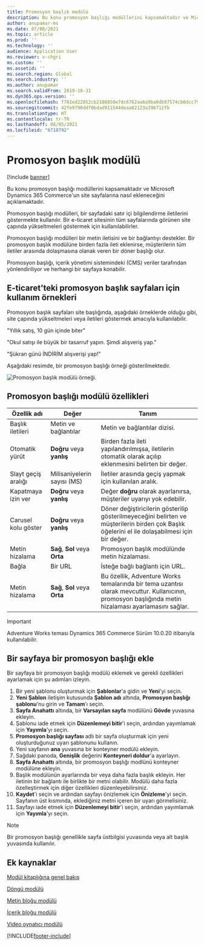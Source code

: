 ```yaml
---
title: Promosyon başlık modülü
description: Bu konu promosyon başlığı modüllerini kapsamaktadır ve Microsoft Dynamics 365 Commerce'un site sayfalarına nasıl ekleneceğini açıklamaktadır.
author: anupamar-ms
ms.date: 07/08/2021
ms.topic: article
ms.prod: ''
ms.technology: ''
audience: Application User
ms.reviewer: v-chgri
ms.custom: ''
ms.assetid: ''
ms.search.region: Global
ms.search.industry: ''
ms.author: anupamar
ms.search.validFrom: 2019-10-31
ms.dyn365.ops.version: ''
ms.openlocfilehash: f781ed22852cb2108850e7dc6762aa6a9ba0db97574cb0dcc7959f8926e47a08
ms.sourcegitcommit: 42fe9790ddf0bdad911544deaa82123a396712fb
ms.translationtype: HT
ms.contentlocale: tr-TR
ms.lasthandoff: 08/05/2021
ms.locfileid: "6718792"
---
```

# <a name="promo-banner-module"></a>Promosyon başlık modülü

[!include [banner](includes/banner.md)]

Bu konu promosyon başlığı modüllerini kapsamaktadır ve Microsoft Dynamics 365 Commerce'un site sayfalarına nasıl ekleneceğini açıklamaktadır.

Promosyon başlığı modülleri, bir sayfadaki satır içi bilgilendirme iletilerini göstermekte kullanılır. Bir e-ticaret sitesinin tüm sayfalarında görünen site çapında yükseltmeleri göstermek için kullanılabilirler. 

Promosyon başlığı modülleri bir metin iletisini ve bir bağlantıyı destekler. Bir promosyon başlık modülüne birden fazla ileti eklenirse, müşterilerin tüm iletiler arasında dolaşmasına olanak veren bir döner başlığı olur. 

Promosyon başlığı, içerik yönetimi sistemindeki (CMS) veriler tarafından yönlendiriliyor ve herhangi bir sayfaya konabilir.

## <a name="usage-examples-of-promo-banners-in-e-commerce"></a>E-ticaret'teki promosyon başlık sayfaları için kullanım örnekleri

Promosyon başlık sayfaları site başlığında, aşağıdaki örneklerde olduğu gibi, site çapında yükseltmeleri veya iletileri göstermek amacıyla kullanılabilir.

"Yıllık satış, 10 gün içinde biter"

"Okul satışı ile büyük bir tasarruf yapın. Şimdi alışveriş yap."

"Şükran günü İNDİRİM alışverişi yap!" 

Aşağıdaki resimde, bir promosyon başlığı örneği gösterilmektedir.

![Promosyon başlık modülü örneği.](./media/ecommerce-Promobanner.PNG)

## <a name="promo-banner-module-properties"></a>Promosyon başlığı modülü özellikleri

| Özellik adı             | Değer                              | Tanım |
|---------------------------|------------------------------------|-------------|
| Başlık iletileri           | Metin ve bağlantılar                     | Metin ve bağlantılar dizisi. |
| Otomatik yürüt                  | **Doğru** veya **yanlış**              | Birden fazla ileti yapılandırılmışsa, iletilerin otomatik olarak açılıp eklenmesini belirten bir değer. |
| Slayt geçiş aralığı | Milisaniyelerin sayısı (MS)      | İletiler arasında geçiş yapmak için kullanılan aralık. |
| Kapatmaya izin ver             | **Doğru** veya **yanlış**              | Değer **doğru** olarak ayarlanırsa, müşteriler uyarıyı yok edebilir. |
| Carusel kolu göster     | **Doğru** veya **yanlış**              | Döner değiştiricilerin gösterilip gösterilmeyeceğini belirten ve müşterilerin birden çok Başlık öğelerini el ile dolaşabilmesi için bir değer. |
| Metin hizalama            | **Sağ**, **Sol** veya **Orta** | Promosyon başlık modülünde metin hizalaması. |
| Bağla                      | Bir URL                              | İsteğe bağlı bağlantı için URL. |
|Metin hizalama             | **Sağ**, **Sol** veya **Orta** | Bu özellik, Adventure Works temalarında bir tema uzantısı olarak mevcuttur. Kullanıcının, promosyon başlığında metin hizalaması ayarlamasını sağlar. |

> [!IMPORTANT]
> Adventure Works teması Dynamics 365 Commerce Sürüm 10.0.20 itibarıyla kullanılabilir.

## <a name="add-a-promo-banner-module-to-a-page"></a>Bir sayfaya bir promosyon başlığı ekle 

Bir sayfaya bir promosyon başlığı modülü eklemek ve gerekli özellikleri ayarlamak için şu adımları izleyin.

1. Bir yeni şablonu oluşturmak için **Şablonlar**'a gidin ve **Yeni**'yi seçin.
1. **Yeni Şablon** iletişim kutusunda **Şablon adı** altında, **Promosyon başlığı şablonu**'nu girin ve **Tamam**'ı seçin.
1. **Sayfa Anahattı** altında, bir **Varsayılan sayfa** modülünü **Gövde** yuvasına ekleyin. 
1. Şablonu iade etmek için **Düzenlemeyi bitir**'i seçin, ardından yayımlamak için **Yayımla**'yı seçin. 
1. **Promosyon başlığı sayfası** adlı bir sayfa oluşturmak için yeni oluşturduğunuz uyarı şablonunu kullanın. 
1. Yeni sayfanın **ana** yuvasına bir konteyner modülü ekleyin. 
1. Sağdaki panoda, **Genişlik** değerini **Konteyneri doldur**'a ayarlayın.
1. **Sayfa Anahattı** altında, bir promosyon başlığı modlünü konteyner modülüne ekleyin.
1. Başlık modülünün ayarlarında bir veya daha fazla başlık ekleyin. Her iletinin bir bağlantı ile birlikte bir metni olabilir. Modülü daha fazla özelleştirmek için diğer özellikleri düzenleyebilirsiniz.
1. **Kaydet**'i seçin ve ardından sayfayı önizlemek için **Önizleme**'yi seçin. Sayfanın üst kısmında, eklediğiniz metni içeren bir uyarı görmelisiniz.
1. Sayfayı iade etmek için **Düzenlemeyi bitir**'i seçin, ardından yayımlamak için **Yayımla**'yı seçin.

> [!NOTE]
> Bir promosyon başlığı genellikle sayfa üstbilgisi yuvasında veya alt başlık yuvasında kullanılır.

## <a name="additional-resources"></a>Ek kaynaklar

[Modül kitaplığına genel bakış](starter-kit-overview.md)

[Döngü modülü](add-carousel.md)

[Metin bloğu modülü](add-content-rich-block.md)

[İçerik bloğu modülü](add-hero-module.md)

[Video oynatıcı modülü](add-video-player.md)


[!INCLUDE[footer-include](../includes/footer-banner.md)]

